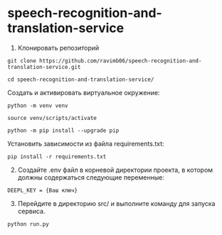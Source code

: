 # speech-recognition-and-translation-service

  1. Клонировать репозиторий
  ```
  git clone https://github.com/ravimb06/speech-recognition-and-translation-service.git
  ```
  ```
  cd speech-recognition-and-translation-service/
  ```
  Cоздать и активировать виртуальное окружение:
  ```
  python -m venv venv
  ```
  ```
  source venv/scripts/activate
  ```
  ```
  python -m pip install --upgrade pip
  ```
  Установить зависимости из файла requirements.txt:
  ```
  pip install -r requirements.txt
  ```

  2. Создайте .env файл в корневой директории проекта, в котором должны содержаться следующие переменные:
  ```
  DEEPL_KEY = {Ваш ключ}
  ```

  3. Перейдите в директорию src/ и выполните команду для запуска сервиса.
  ```
  python run.py
  ```
